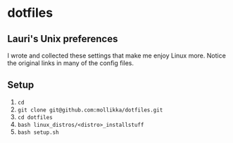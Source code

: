 # dotfiles
## Lauri's Unix preferences

I wrote and collected these settings that make me enjoy Linux more.
Notice the original links in many of the config files.

## Setup

1. `cd`
1. `git clone git@github.com:mollikka/dotfiles.git`
2. `cd dotfiles`
3. `bash linux_distros/<distro>_installstuff`
4. `bash setup.sh`
